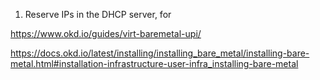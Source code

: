 1. Reserve IPs in the DHCP server, for 


https://www.okd.io/guides/virt-baremetal-upi/


https://docs.okd.io/latest/installing/installing_bare_metal/installing-bare-metal.html#installation-infrastructure-user-infra_installing-bare-metal
